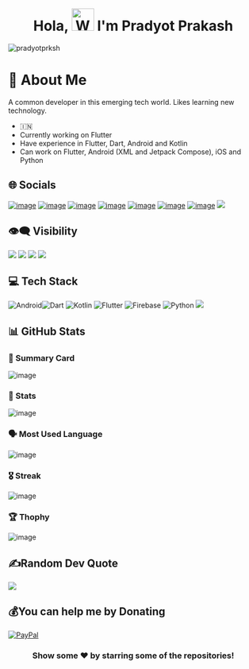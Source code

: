 <h1 align="center"> Hola, <img src="https://raw.githubusercontent.com/nixin72/nixin72/master/wave.gif" 
         alt="Waving hand animated gif"
         height="45"
         width="45" /> I'm Pradyot Prakash</h1>
         
<p align="left"> <img src="https://komarev.com/ghpvc/?username=pradyotprksh&label=Views&color=blue&style=plastic&style=for-the-badge" alt="pradyotprksh" /> </p>

# 👋 About Me

A common developer in this emerging tech world. Likes learning new technology.

- 🇮🇳
- Currently working on Flutter
- Have experience in Flutter, Dart, Android and Kotlin
- Can work on Flutter, Android (XML and Jetpack Compose), iOS and Python

## 🌐 Socials

[![image](https://img.shields.io/badge/Medium-12100E?style=for-the-badge&logo=medium&logoColor=white)](https://pradyotprksh4.medium.com) [![image](https://img.shields.io/badge/YouTube-FF0000?style=for-the-badge&logo=youtube&logoColor=white)](https://www.youtube.com/channel/UCv4Ln66OzOcI4WhMK2Q10nA/featured) [![image](https://img.shields.io/badge/Stack_Overflow-FE7A16?style=for-the-badge&logo=stack-overflow&logoColor=white)](https://stackoverflow.com/users/8244668/pradyot1996?tab=profile) [![image](https://img.shields.io/badge/GitHub-100000?style=for-the-badge&logo=github&logoColor=white)](https://github.com/pradyotprksh) [![image](https://img.shields.io/badge/LinkedIn-0077B5?style=for-the-badge&logo=linkedin&logoColor=white)](https://www.linkedin.com/in/pradyot-prakash-968910105/) [![image](https://img.shields.io/badge/Twitter-1DA1F2?style=for-the-badge&logo=twitter&logoColor=white)](https://twitter.com/pradyotprksh4) [![image](https://img.shields.io/badge/Google_Play-414141?style=for-the-badge&logo=google-play&logoColor=white)](https://play.google.com/store/apps/developer?id=Pradyot+Prakash) [<img src="https://img.shields.io/badge/Android-3DDC84?style=for-the-badge&logo=android&logoColor=white" />](https://github.com/pradyotprksh/development_learning/tree/main/jetpack_compose)

## 👁️‍🗨️ Visibility

<a href="https://www.youtube.com/channel/UCv4Ln66OzOcI4WhMK2Q10nA?sub_confirmation=1" target="_blank" rel="noreferrer"><img src="https://img.shields.io/youtube/channel/subscribers/UCv4Ln66OzOcI4WhMK2Q10nA?logo=youtubex&style=for-the-badge&color=a855f7&labelColor=ffffff&label=YOUTUBE+FOLOWERS"></a> <a href="https://www.youtube.com/channel/UCv4Ln66OzOcI4WhMK2Q10nA?sub_confirmation=1" target="_blank" rel="noreferrer"><img src="https://img.shields.io/youtube/channel/views/UCv4Ln66OzOcI4WhMK2Q10nA?logo=youtubex&style=for-the-badge&color=a855f7&labelColor=ffffff&label=YOUTUBE+VIEWS"></a> <a href="https://www.github.com/pradyotprksh" target="_blank" rel="noreferrer"><img src="https://img.shields.io/github/followers/pradyotprksh?logo=githubx&style=for-the-badge&color=a855f7&labelColor=ffffff&label=GITHUB+FOLOWERS"></a> <a href="https://www.twitter.com/pradyotprksh4" target="_blank" rel="noreferrer"><img src="https://img.shields.io/twitter/follow/pradyotprksh4?logo=twitterx&style=for-the-badge&color=a855f7&labelColor=ffffff&label=TWITTER+FOLOWERS"></a>


## 💻 Tech Stack

![Android](https://img.shields.io/badge/python-3670A0?style=for-the-badge&logo=android&logoColor=ffdd54)![Dart](https://img.shields.io/badge/dart-%230175C2.svg?style=for-the-badge&logo=dart&logoColor=white) ![Kotlin](https://img.shields.io/badge/kotlin-%230095D5.svg?style=for-the-badge&logo=kotlin&logoColor=white) ![Flutter](https://img.shields.io/badge/Flutter-%2302569B.svg?style=for-the-badge&logo=Flutter&logoColor=white) ![Firebase](https://img.shields.io/badge/firebase-%23039BE5.svg?style=for-the-badge&logo=firebase) ![Python](https://img.shields.io/badge/python-3670A0?style=for-the-badge&logo=python&logoColor=ffdd54) [<img src="https://img.shields.io/badge/iOS-E34C26?style=for-the-badge&logo=ios&logoColor=white" />](https://github.com/pradyotprksh/development_learning/tree/main/ios)

## 📊 GitHub Stats

### 📝 Summary Card
![image](https://github-profile-summary-cards.vercel.app/api/cards/profile-details?username=pradyotprksh&theme=vue)

### 🌟 Stats
![image](https://github-readme-stats.vercel.app/api?username=pradyotprksh)

### 🗣 Most Used Language
![image](https://github-readme-stats.vercel.app/api/top-langs/?username=pradyotprksh)

### 🎖 Streak
![image](https://github-readme-streak-stats.herokuapp.com/?user=pradyotprksh)

### 🏆 Thophy
![image](https://github-profile-trophy.vercel.app/?username=pradyotprksh)

## ✍️Random Dev Quote
![](https://quotes-github-readme.vercel.app/api?type=horizontal&theme=vue)

## 💰You can help me by Donating
[![PayPal](https://img.shields.io/badge/PayPal-00457C?style=for-the-badge&logo=paypal&logoColor=white)](https://paypal.me/pradyotprksh)

<div align="center">

### Show some ❤️ by starring some of the repositories!

</div>
